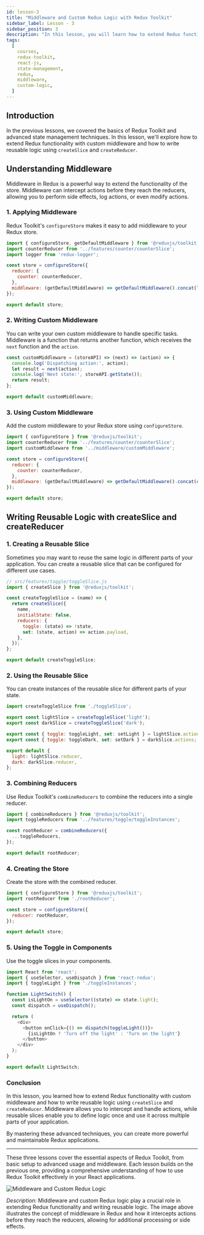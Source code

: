 ```yaml
---
id: lesson-3
title: "Middleware and Custom Redux Logic with Redux Toolkit"
sidebar_label: Lesson - 3
sidebar_position: 3
description: "In this lesson, you will learn how to extend Redux functionality with custom middleware and how to write reusable logic with createSlice and createReducer in Redux Toolkit."
tags:
  [
    courses,
    redux-toolkit,
    react-js,
    state-management,
    redux,
    middleware,
    custom-logic,
  ]
---
```


## Introduction

In the previous lessons, we covered the basics of Redux Toolkit and advanced state management techniques. In this lesson, we'll explore how to extend Redux functionality with custom middleware and how to write reusable logic using `createSlice` and `createReducer`.

## Understanding Middleware

Middleware in Redux is a powerful way to extend the functionality of the store. Middleware can intercept actions before they reach the reducers, allowing you to perform side effects, log actions, or even modify actions.

### 1. Applying Middleware

Redux Toolkit's `configureStore` makes it easy to add middleware to your Redux store.

```javascript title="src/app/store.js"
import { configureStore, getDefaultMiddleware } from '@reduxjs/toolkit';
import counterReducer from '../features/counter/counterSlice';
import logger from 'redux-logger';

const store = configureStore({
  reducer: {
    counter: counterReducer,
  },
  middleware: (getDefaultMiddleware) => getDefaultMiddleware().concat(logger),
});

export default store;
```

### 2. Writing Custom Middleware

You can write your own custom middleware to handle specific tasks. Middleware is a function that returns another function, which receives the `next` function and the `action`.

```javascript title="src/middleware/customMiddleware.js"
const customMiddleware = (storeAPI) => (next) => (action) => {
  console.log('Dispatching action:', action);
  let result = next(action);
  console.log('Next state:', storeAPI.getState());
  return result;
};

export default customMiddleware;
```

### 3. Using Custom Middleware

Add the custom middleware to your Redux store using `configureStore`.

```javascript title="src/app/store.js"
import { configureStore } from '@reduxjs/toolkit';
import counterReducer from '../features/counter/counterSlice';
import customMiddleware from '../middleware/customMiddleware';

const store = configureStore({
  reducer: {
    counter: counterReducer,
  },
  middleware: (getDefaultMiddleware) => getDefaultMiddleware().concat(customMiddleware),
});

export default store;
```

## Writing Reusable Logic with createSlice and createReducer

### 1. Creating a Reusable Slice

Sometimes you may want to reuse the same logic in different parts of your application. You can create a reusable slice that can be configured for different use cases.

```javascript title="src/features/toggle/toggleSlice.js"
// src/features/toggle/toggleSlice.js
import { createSlice } from '@reduxjs/toolkit';

const createToggleSlice = (name) => {
  return createSlice({
    name,
    initialState: false,
    reducers: {
      toggle: (state) => !state,
      set: (state, action) => action.payload,
    },
  });
};

export default createToggleSlice;
```

### 2. Using the Reusable Slice

You can create instances of the reusable slice for different parts of your state.

```javascript title="src/fratures/toggle/toggleInstace.js"
import createToggleSlice from './toggleSlice';

export const lightSlice = createToggleSlice('light');
export const darkSlice = createToggleSlice('dark');

export const { toggle: toggleLight, set: setLight } = lightSlice.actions;
export const { toggle: toggleDark, set: setDark } = darkSlice.actions;

export default {
  light: lightSlice.reducer,
  dark: darkSlice.reducer,
};
```

### 3. Combining Reducers

Use Redux Toolkit's `combineReducers` to combine the reducers into a single reducer.

```javascript title = "src/app/rootReducer.js"
import { combineReducers } from '@reduxjs/toolkit';
import toggleReducers from '../features/toggle/toggleInstances';

const rootReducer = combineReducers({
  ...toggleReducers,
});

export default rootReducer;
```

### 4. Creating the Store

Create the store with the combined reducer.

```javascript title = "src/app/store.js"
import { configureStore } from '@reduxjs/toolkit';
import rootReducer from './rootReducer';

const store = configureStore({
  reducer: rootReducer,
});

export default store;
```

### 5. Using the Toggle in Components

Use the toggle slices in your components.

```javascript title ="src/toggle/lightSwitch.js"
import React from 'react';
import { useSelector, useDispatch } from 'react-redux';
import { toggleLight } from './toggleInstances';

function LightSwitch() {
  const isLightOn = useSelector((state) => state.light);
  const dispatch = useDispatch();

  return (
    <div>
      <button onClick={() => dispatch(toggleLight())}>
        {isLightOn ? 'Turn off the light' : 'Turn on the light'}
      </button>
    </div>
  );
}

export default LightSwitch;
```

### Conclusion

In this lesson, you learned how to extend Redux functionality with custom middleware and how to write reusable logic using `createSlice` and `createReducer`. Middleware allows you to intercept and handle actions, while reusable slices enable you to define logic once and use it across multiple parts of your application.

By mastering these advanced techniques, you can create more powerful and maintainable Redux applications.

---

These three lessons cover the essential aspects of Redux Toolkit, from basic setup to advanced usage and middleware. Each lesson builds on the previous one, providing a comprehensive understanding of how to use Redux Toolkit effectively in your React applications.

![Middleware and Custom Redux Logic](https://miro.medium.com/v2/resize:fit:724/1*UgcaQCIPE0XGsVkP24yShg.png)

*Description:* Middleware and custom Redux logic play a crucial role in extending Redux functionality and writing reusable logic. The image above illustrates the concept of middleware in Redux and how it intercepts actions before they reach the reducers, allowing for additional processing or side effects.